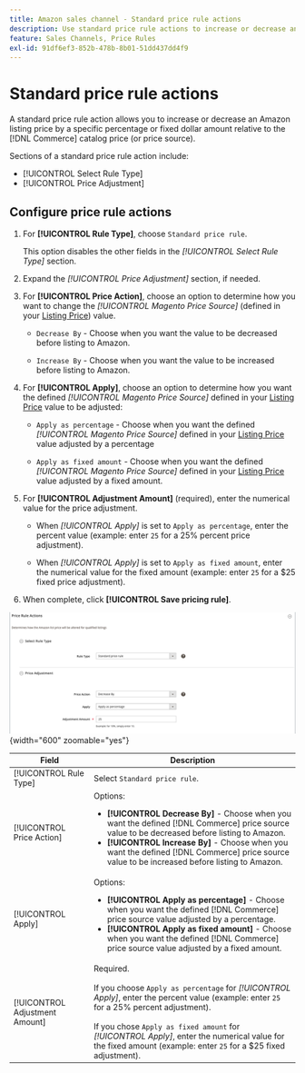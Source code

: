 ```yaml
---
title: Amazon sales channel - Standard price rule actions
description: Use standard price rule actions to increase or decrease an Amazon listing price relative to the Commerce catalog price (or price source).
feature: Sales Channels, Price Rules
exl-id: 91df6ef3-852b-478b-8b01-51dd437dd4f9
---
```

# Standard price rule actions

A standard price rule action allows you to increase or decrease an Amazon listing price by a specific percentage or fixed dollar amount relative to the [!DNL Commerce] catalog price (or price source).

Sections of a standard price rule action include:

- [!UICONTROL Select Rule Type]
- [!UICONTROL Price Adjustment]

## Configure price rule actions

1. For **[!UICONTROL Rule Type]**, choose `Standard price rule`.

   This option disables the other fields in the _[!UICONTROL Select Rule Type]_ section.

1. Expand the _[!UICONTROL Price Adjustment]_ section, if needed.

1. For **[!UICONTROL Price Action]**, choose an option to determine how you want to change the *[!UICONTROL Magento Price Source]* (defined in your [Listing Price](./listing-price.md)) value.

   - `Decrease By` - Choose when you want the value to be decreased before listing to Amazon.

   - `Increase By` - Choose when you want the value to be increased before listing to Amazon.

1. For **[!UICONTROL Apply]**, choose an option to determine how you want the defined *[!UICONTROL Magento Price Source]* defined in your [Listing Price](./listing-price.md) value to be adjusted:

   - `Apply as percentage` - Choose when you want the defined *[!UICONTROL Magento Price Source]* defined in your [Listing Price](./listing-price.md) value adjusted by a percentage

   - `Apply as fixed amount` - Choose when you want the defined *[!UICONTROL Magento Price Source]* defined in your [Listing Price](./listing-price.md) value adjusted by a fixed amount.

1. For **[!UICONTROL Adjustment Amount]** (required), enter the numerical value for the price adjustment.

   - When *[!UICONTROL Apply]* is set to `Apply as percentage`, enter the percent value (example: enter `25` for a 25% percent price adjustment).

   - When *[!UICONTROL Apply]* is set to `Apply as fixed amount`, enter the numerical value for the fixed amount (example: enter `25` for a $25 fixed price adjustment).

1. When complete, click **[!UICONTROL Save pricing rule]**.

![Standard price rule](assets/ob-price-rule-action-standard-example.png){width="600" zoomable="yes"}

| Field                          | Description                                                                                                                                                                                                                                                                                                                       |
|--------------------------------|-----------------------------------------------------------------------------------------------------------------------------------------------------------------------------------------------------------------------------------------------------------------------------------------------------------------------------------|
| [!UICONTROL Rule Type]         | Select `Standard price rule`.                                                                                                                                                                                                                                                                                                     |
| [!UICONTROL Price Action]      | Options:<ul><li>**[!UICONTROL Decrease By]** - Choose when you want the defined [!DNL Commerce] price source value to be decreased before listing to Amazon.</li><li>**[!UICONTROL Increase By]** - Choose when you want the defined [!DNL Commerce] price source value to be increased before listing to Amazon.</li></ul>       |
| [!UICONTROL Apply]             | Options:<ul><li>**[!UICONTROL Apply as percentage]** - Choose when you want the defined [!DNL Commerce] price source value adjusted by a percentage.</li><li>**[!UICONTROL Apply as fixed amount]** - Choose when you want the defined [!DNL Commerce] price source value adjusted by a fixed amount.</li></ul>                   |
| [!UICONTROL Adjustment Amount] | Required.<br><br>If you choose `Apply as percentage` for *[!UICONTROL Apply]*, enter the percent value (example: enter `25` for a 25% percent adjustment).<br><br>If you chose `Apply as fixed amount` for *[!UICONTROL Apply]*, enter the numerical value for the fixed amount (example: enter `25` for a $25 fixed adjustment). |
